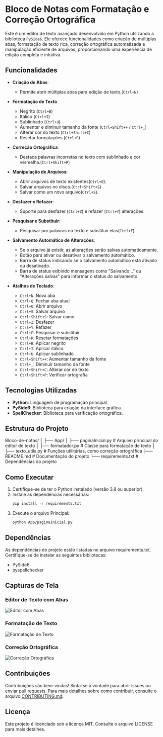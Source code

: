 # Bloco de Notas com Formatação e Correção Ortográfica

Este é um editor de texto avançado desenvolvido em Python utilizando a biblioteca `PySide6`. Ele oferece funcionalidades como criação de múltiplas abas, formatação de texto rica, correção ortográfica automatizada e manipulação eficiente de arquivos, proporcionando uma experiência de edição completa e intuitiva.

## Funcionalidades

- **Criação de Abas**: 
  - Permite abrir múltiplas abas para edição de texto.(`Ctrl+N`)
- **Formatação de Texto**
  - Negrito (`Ctrl+B`)
  - Itálico (`Ctrl+I`)
  - Sublinhado (`Ctrl+U`)
  - Aumentar e diminuir tamanho da fonte (`Ctrl+Shift++` / `Ctrl+_`)
  - Alterar cor do texto (`Ctrl+Shift+C`)
  - Resetar formatações (`Ctrl+R`)
- **Correção Ortográfica**:
  - Destaca palavras incorretas no texto com sublinhado e cor vermelha.(`Ctrl+Shift+P`)
- **Manipulação de Arquivos**:
  - Abrir arquivos de texto existentes(`Ctrl+O`).
  - Salvar arquivos no disco.(`Ctrl+Shift+S`)
  - Salvar como um novo arquivo(`Ctrl+S`).
- **Desfazer e Refazer**:
  - Suporte para desfazer (`Ctrl+Z`) e refazer (`Ctrl+Y`) alterações.
- **Pesquisar e Substituir**:
  - Pesquisar por palavras no texto e substituir elas(`Ctrl+F`)
- **Salvamento Automático de Alterações**:
  - Se o arquivo já existir, as alterações serão salvas automaticamente.
  - Botão para ativar ou desativar o salvamento automático.
  - Barra de status indicando se o salvamento automático está ativado ou desativado.
  - Barra de status exibindo mensagens como "Salvando..." ou "Alterações salvas" para informar o status do salvamento.

- **Atalhos de Teclado**:
  - `Ctrl+N`: Nova aba
  - `Ctrl+Q`: Fechar aba atual
  - `Ctrl+O`: Abrir arquivo
  - `Ctrl+S`: Salvar arquivo
  - `Ctrl+Shift+S`: Salvar como
  - `Ctrl+Z`: Desfazer
  - `Ctrl+Y`: Refazer
  - `Ctrl+F`: Pesquisar e substituir
  - `Ctrl+R`: Resetar formatações
  - `Ctrl+B`: Aplicar negrito
  - `Ctrl+I`: Aplicar itálico
  - `Ctrl+U`: Aplicar sublinhado
  - `Ctrl+Shift++`: Aumentar tamanho da fonte
  - `Ctrl+_`: Diminuir tamanho da fonte
  - `Ctrl+Shift+C`: Alterar cor do texto
  - `Ctrl+Shift+P`: Verificar ortografia

## Tecnologias Utilizadas

- **Python**: Linguagem de programação principal.
- **PySide6**: Biblioteca para criação da interface gráfica.
- **SpellChecker**: Biblioteca para verificação ortográfica.

## Estrutura do Projeto
Bloco-de-notas/ │ ├── App/ │ ├── paginaInicial.py # Arquivo principal do editor de texto │ ├── formatador.py # Classe para formatação de texto │ ├── texto_utils.py # Funções utilitárias, como correção ortográfica ├── README.md # Documentação do projeto └── requirements.txt # Dependências do projeto

## Como Executar

1. Certifique-se de ter o Python instalado (versão 3.8 ou superior).
2. Instale as dependências necessárias:
   ```bash
   pip install -r requirements.txt
   ```
3. Execute o arquivo Principal:
   ```bash
   python App/paginaInicial.py
   ```

## Dependências

As dependências do projeto estão listadas no arquivo requirements.txt. Certifique-se de instalar as seguintes bibliotecas:

- PySide6
- pyspellchecker

## Capturas de Tela

### Editor de Texto com Abas
![Editor com Abas](ainda_vou_colocar)

### Formatação de Texto
![Formatação de Texto](ainda_vou_colocar)

### Correção Ortográfica
![Correção Ortográfica](ainda_vou_colocar)

## Contribuições
Contribuições são bem-vindas! Sinta-se à vontade para abrir issues ou enviar pull requests. Para mais detalhes sobre como contribuir, consulte o arquivo [CONTRIBUTING.md](CONTRIBUTING.md).

## Licença
Este projeto é licenciado sob a licença MIT. Consulte o arquivo LICENSE para mais detalhes.